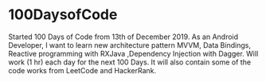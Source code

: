 # 100DaysofCode
Started 100 Days of Code from 13th of December 2019. As an Android Developer, I want to learn new architecture pattern MVVM, Data Bindings, Reactive programming with RXJava ,Dependency Injection with Dagger. Will work (1 hr) each day for the next 100 Days. It will also contain some of the code works from LeetCode and HackerRank.
